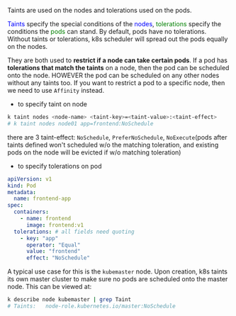 Taints are used on the nodes and tolerations used on the pods.

<span style="color:blue">Taints</span> specify the special conditions of the <span style="color:blue">nodes</span>, <span style="color:green">tolerations</span> specify the conditions the <span style="color:green">pods</span> can stand. By default, pods have no tolerations. Without taints or tolerations, k8s scheduler will spread out the pods equally on the nodes.

They are both used to __restrict if a node can take certain pods__. If a pod has __tolerations that match the taints__ on a node, then the pod can be scheduled onto the node. HOWEVER the pod can be scheduled on any other nodes without any taints too. If you want to restrict a pod to a specific node, then we need to use `Affinity` instead.

- to specify taint on node
```bash
k taint nodes <node-name> <taint-key>=<taint-value>:<taint-effect>
# k taint nodes node01 app=frontend:NoSchedule
```  
there are 3 taint-effect: `NoSchedule`, `PreferNoSchedule`, `NoExecute`(pods after taints defined won't scheduled w/o the matching toleration, and existing pods on the node will be evicted if w/o matching toleration)

- to specify tolerations on pod
```yaml
apiVersion: v1
kind: Pod
metadata:
  name: frontend-app
spec:
  containers:
    - name: frontend
      image: frontend:v1
  tolerations: # all fields need quoting
    - key: "app"
      operator: "Equal"
      value: "frontend"
      effect: "NoSchedule"
```

A typical use case for this is the `kubemaster` node. Upon creation, k8s taints its own master cluster to make sure no pods are scheduled onto the master node. This can be viewed at:
```bash
k describe node kubemaster | grep Taint
# Taints:   node-role.kubernetes.io/master:NoSchedule
```
